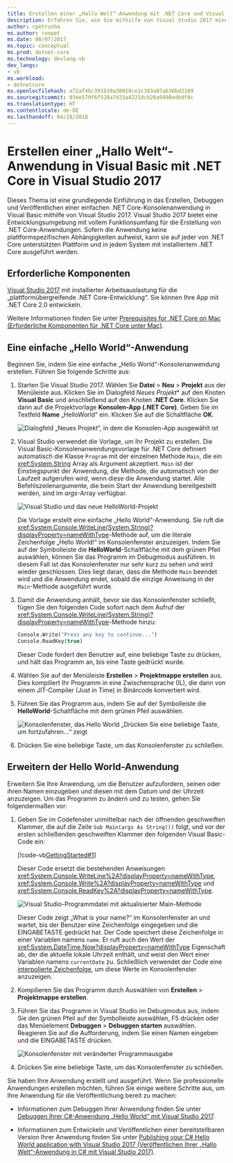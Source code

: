 ```yaml
---
title: Erstellen einer „Hallo Welt“-Anwendung mit .NET Core und Visual Basic in Visual Studio 2017
description: Erfahren Sie, wie Sie mithilfe von Visual Studio 2017 eine einfache .NET Core-Konsolenanwendung in Visual Basic erstellen.
author: rpetrusha
ms.author: ronpet
ms.date: 08/07/2017
ms.topic: conceptual
ms.prod: dotnet-core
ms.technology: devlang-vb
dev_langs:
- vb
ms.workload:
- dotnetcore
ms.openlocfilehash: a72af4bc391b39a38018ce1c383a87ab36bd2109
ms.sourcegitcommit: 03ee570f6f528a7d23a4221dcb26a9498edbdf8c
ms.translationtype: HT
ms.contentlocale: de-DE
ms.lasthandoff: 04/28/2018
---
```

# <a name="build-a-visual-basic-hello-world-application-with-net-core-in-visual-studio-2017"></a>Erstellen einer „Hallo Welt“-Anwendung in Visual Basic mit .NET Core in Visual Studio 2017

Dieses Thema ist eine grundlegende Einführung in das Erstellen, Debuggen und Veröffentlichen einer einfachen .NET Core-Konsolenanwendung in Visual Basic mithilfe von Visual Studio 2017. Visual Studio 2017 bietet eine Entwicklungsumgebung mit vollem Funktionsumfang für die Erstellung von .NET Core-Anwendungen. Sofern die Anwendung keine plattformspezifischen Abhängigkeiten aufweist, kann sie auf jeder von .NET Core unterstützten Plattform und in jedem System mit installiertem .NET Core ausgeführt werden.

## <a name="prerequisites"></a>Erforderliche Komponenten

[Visual Studio 2017](https://aka.ms/vsdownload?utm_source=mscom&utm_campaign=msdocs) mit installierter Arbeitsauslastung für die „plattformübergreifende .NET Core-Entwicklung“. Sie können Ihre App mit .NET Core 2.0 entwickeln.

Weitere Informationen finden Sie unter [Prerequisites for .NET Core on Mac (Erforderliche Komponenten für .NET Core unter Mac)](../../core/windows-prerequisites.md).

## <a name="a-simple-hello-world-application"></a>Eine einfache „Hello World“-Anwendung

Beginnen Sie, indem Sie eine einfache „Hello World“-Konsolenanwendung erstellen. Führen Sie folgende Schritte aus:

1. Starten Sie Visual Studio 2017. Wählen Sie **Datei** > **Neu** > **Projekt** aus der Menüleiste aus. Klicken Sie im Dialogfeld *Neues Projekt** auf den Knoten **Visual Basic** und anschließend auf den Knoten **.NET Core**. Klicken Sie dann auf die Projektvorlage **Konsolen-App (.NET Core)**. Geben Sie im Textfeld **Name** „HelloWorld“ ein. Klicken Sie auf die Schaltfläche **OK**.

   ![Dialogfeld „Neues Projekt“, in dem die Konsolen-App ausgewählt ist](./media/vb-with-visual-studio/new-project.png)
   
1. Visual Studio verwendet die Vorlage, um Ihr Projekt zu erstellen. Die Visual Basic-Konsolenanwendungsvorlage für .NET Core definiert automatisch die Klasse `Program` mit der einzelnen Methode `Main`, die ein <xref:System.String> Array als Argument akzeptiert. `Main` ist der Einstiegspunkt der Anwendung, die Methode, die automatisch von der Laufzeit aufgerufen wird, wenn diese die Anwendung startet. Alle Befehlszeilenargumente, die beim Start der Anwendung bereitgestellt werden, sind im *args*-Array verfügbar.

   ![Visual Studio und das neue HelloWorld-Projekt](./media/vb-with-visual-studio/devenv.png)

   Die Vorlage erstellt eine einfache „Hello World“-Anwendung. Sie ruft die <xref:System.Console.WriteLine(System.String)?displayProperty=nameWithType>-Methode auf, um die literale Zeichenfolge „Hello World!“ im Konsolenfenster anzuzeigen. Indem Sie auf der Symbolleiste die **HelloWorld**-Schaltfläche mit dem grünen Pfeil auswählen, können Sie das Programm im Debugmodus ausführen. In diesem Fall ist das Konsolenfenster nur sehr kurz zu sehen und wird wieder geschlossen. Dies liegt daran, dass die Methode `Main` beendet wird und die Anwendung endet, sobald die einzige Anweisung in der `Main`-Methode ausgeführt wurde.

1. Damit die Anwendung anhält, bevor sie das Konsolenfenster schließt, fügen Sie den folgenden Code sofort nach dem Aufruf der <xref:System.Console.WriteLine(System.String)?displayProperty=nameWithType>-Methode hinzu:

   ```vb
   Console.Write("Press any key to continue...")
   Console.ReadKey(true)
   ```
   Dieser Code fordert den Benutzer auf, eine beliebige Taste zu drücken, und hält das Programm an, bis eine Taste gedrückt wurde.

1. Wählen Sie auf der Menüleiste **Erstellen** > **Projektmappe erstellen** aus. Dies kompiliert Ihr Programm in eine Zwischensprache (IL), die dann von einem JIT-Compiler (Just in Time) in Binärcode konvertiert wird.

1. Führen Sie das Programm aus, indem Sie auf der Symbolleiste die **HelloWorld**-Schaltfläche mit dem grünen Pfeil auswählen.

   ![Konsolenfenster, das Hello World „Drücken Sie eine beliebige Taste, um fortzufahren...“ zeigt](./media/with-visual-studio/helloworld1.png)

1. Drücken Sie eine beliebige Taste, um das Konsolenfenster zu schließen.

## <a name="enhancing-the-hello-world-application"></a>Erweitern der Hello World-Anwendung

Erweitern Sie Ihre Anwendung, um die Benutzer aufzufordern, seinen oder ihren Namen einzugeben und diesen mit dem Datum und der Uhrzeit anzuzeigen. Um das Programm zu ändern und zu testen, gehen Sie folgendermaßen vor:

1. Geben Sie im Codefenster unmittelbar nach der öffnenden geschweiften Klammer, die auf die Zeile `Sub Main(args As String())` folgt, und vor der ersten schließenden geschweiften Klammer den folgenden Visual Basic-Code ein:

   [!code-vb[GettingStarted#1](../../../samples/snippets/core/tutorials/vb-with-visual-studio/helloworld.vb#1)]

   Dieser Code ersetzt die bestehenden Anweisungen <xref:System.Console.WriteLine%2A?displayProperty=nameWithType>, <xref:System.Console.Write%2A?displayProperty=nameWithType> und <xref:System.Console.ReadKey%2A?displayProperty=nameWithType>.

   ![Visual Studio-Programmdatei mit aktualisierter Main-Methode](./media/vb-with-visual-studio/codewindow.png)

   Dieser Code zeigt „What is your name?“ im Konsolenfenster an und wartet, bis der Benutzer eine Zeichenfolge eingegeben und die EINGABETASTE gedrückt hat. Der Code speichert diese Zeichenfolge in einer Variablen namens `name`. Er ruft auch den Wert der <xref:System.DateTime.Now?displayProperty=nameWithType> Eigenschaft ab, der die aktuelle lokale Uhrzeit enthält, und weist den Wert einer Variablen namens `currentDate` zu. Schließlich verwendet der Code eine [interpolierte Zeichenfolge](../../visual-basic/programming-guide/language-features/strings/interpolated-strings.md), um diese Werte im Konsolenfenster anzuzeigen.

1. Kompilieren Sie das Programm durch Auswählen von **Erstellen** > **Projektmappe erstellen**.

1. Führen Sie das Programm in Visual Studio im Debugmodus aus, indem Sie den grünen Pfeil auf der Symbolleiste auswählen, F5 drücken oder das Menüelement **Debuggen** > **Debuggen starten** auswählen. Reagieren Sie auf die Aufforderung, indem Sie einen Namen eingeben und die EINGABETASTE drücken.

   ![Konsolenfenster mit veränderter Programmausgabe](./media/with-visual-studio/helloworld2.png)

1. Drücken Sie eine beliebige Taste, um das Konsolenfenster zu schließen.

Sie haben Ihre Anwendung erstellt und ausgeführt. Wenn Sie professionelle Anwendungen erstellen möchten, führen Sie einige weitere Schritte aus, um Ihre Anwendung für die Veröffentlichung bereit zu machen:

- Informationen zum Debuggen Ihrer Anwendung finden Sie unter [Debuggen Ihrer C#-Anwendung „Hello World“ mit Visual Studio 2017](debugging-with-visual-studio.md).

- Informationen zum Entwickeln und Veröffentlichen einer bereitstellbaren Version Ihrer Anwendung finden Sie unter [Publishing your C# Hello World application with Visual Studio 2017 (Veröffentlichen Ihrer „Hallo Welt“-Anwendung in C# mit Visual Studio 2017)](publishing-with-visual-studio.md).

<!--
## Related topics

Instead of a console application, you can also build a class library with .NET Core and Visual Studio 2017. For a step-by-step introduction, see [Building a class library with C# and .NET Core in Visual Studio 2017](library-with-visual-studio.md).

You can also develop a .NET Core console app on Mac, Linux, and Windows by using [Visual Studio Code](https://code.visualstudio.com/), a downloadable code editor. For a step-by-step tutorial, see [Getting Started with Visual Studio Code](with-visual-studio-code.md). -->
